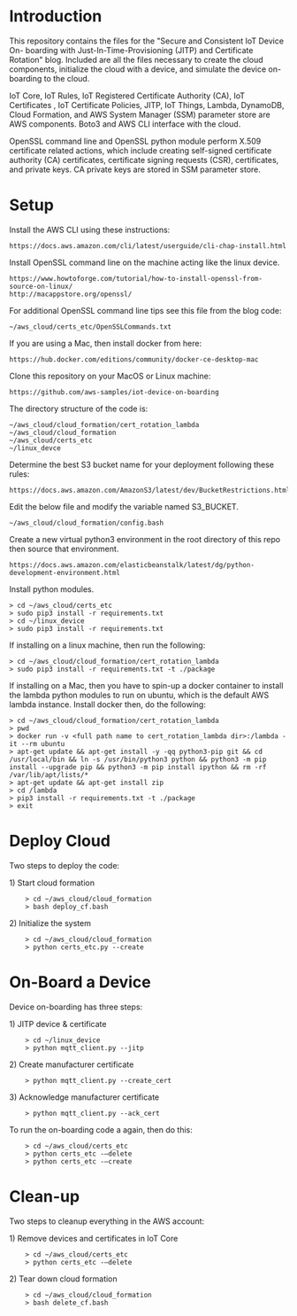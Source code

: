 <h1>Introduction</h1>
<p>This repository contains the files for the "Secure and Consistent IoT Device On-
boarding with Just-In-Time-Provisioning (JITP) and Certificate Rotation" blog. 
Included are all the files necessary to create the cloud components, initialize 
the cloud with a device, and simulate the device on-boarding to the cloud.</p>

<p>IoT Core, IoT Rules, IoT Registered Certificate Authority (CA), IoT Certificates
, IoT Certificate Policies, JITP, IoT Things, Lambda, DynamoDB, Cloud Formation,
 and AWS System Manager (SSM) parameter store are AWS components. Boto3 and AWS 
CLI interface with the cloud.</p>

<p>OpenSSL command line and OpenSSL python module perform X.509 certificate related
 actions, which include creating self-signed certificate authority (CA) 
certificates, certificate signing requests (CSR), certificates, and private keys. 
CA private keys are stored in SSM parameter store.</p>

<h1>Setup</h1>
<p>Install the AWS CLI using these instructions:</p>

```
https://docs.aws.amazon.com/cli/latest/userguide/cli-chap-install.html
```
<p>Install OpenSSL command line on the machine acting like the linux device.</p>

```
https://www.howtoforge.com/tutorial/how-to-install-openssl-from-source-on-linux/
http://macappstore.org/openssl/
```
<p>For additional OpenSSL command line tips see this file from the blog code:</p>

```
~/aws_cloud/certs_etc/OpenSSLCommands.txt
```

<p>If you are using a Mac, then install docker from here:</p>

```
https://hub.docker.com/editions/community/docker-ce-desktop-mac
```
<p>Clone this repository on your MacOS or Linux machine:</p>

```
https://github.com/aws-samples/iot-device-on-boarding
```

<p>The directory structure of the code is:</p>

```
~/aws_cloud/cloud_formation/cert_rotation_lambda
~/aws_cloud/cloud_formation
~/aws_cloud/certs_etc
~/linux_devce
```
<p>Determine the best S3 bucket name for your deployment following these rules:</p>

```
https://docs.aws.amazon.com/AmazonS3/latest/dev/BucketRestrictions.html#bucketnamingrules
```

<p>Edit the below file and modify the variable named S3_BUCKET.</p>

```
~/aws_cloud/cloud_formation/config.bash
```

<p>Create a new virtual python3 environment in the root directory of this repo then source 
that environment. </p>

```
https://docs.aws.amazon.com/elasticbeanstalk/latest/dg/python-development-environment.html
```
<p>Install python modules. </p>


```
> cd ~/aws_cloud/certs_etc
> sudo pip3 install -r requirements.txt
> cd ~/linux_device
> sudo pip3 install -r requirements.txt
```

<p>If installing on a linux machine, then run the following:</p>

```
> cd ~/aws_cloud/cloud_formation/cert_rotation_lambda
> sudo pip3 install -r requirements.txt -t ./package
```

<p>If installing on a Mac, then you have to spin-up a docker container to install the lambda python modules to run on ubuntu, which is the default AWS lambda instance. Install docker then, do the following:</p>

```
> cd ~/aws_cloud/cloud_formation/cert_rotation_lambda
> pwd
> docker run -v <full path name to cert_rotation_lambda dir>:/lambda -it --rm ubuntu
> apt-get update && apt-get install -y -qq python3-pip git && cd /usr/local/bin && ln -s /usr/bin/python3 python && python3 -m pip install --upgrade pip && python3 -m pip install ipython && rm -rf /var/lib/apt/lists/* 
> apt-get update && apt-get install zip 
> cd /lambda
> pip3 install -r requirements.txt -t ./package
> exit
```

<h1>Deploy Cloud</h1> 

<p>Two steps to deploy the code:</p>
<p>1) Start cloud formation</p>

```
    > cd ~/aws_cloud/cloud_formation
    > bash deploy_cf.bash
```
<p>2) Initialize the system</p>

```
    > cd ~/aws_cloud/cloud_formation
    > python certs_etc.py --create
```

<h1>On-Board a Device</h1> 
<p>Device on-boarding has three steps:</p>

<p>1) JITP device & certificate</p>

```
    > cd ~/linux_device
    > python mqtt_client.py --jitp
```
<p>2) Create manufacturer certificate</p>

```
    > python mqtt_client.py --create_cert
```
<p>3) Acknowledge manufacturer certificate</p>

```
    > python mqtt_client.py --ack_cert
```
<p>To run the on-boarding code a again, then do this:</p>

```
    > cd ~/aws_cloud/certs_etc
    > python certs_etc -—delete
    > python certs_etc -—create
```

<h1>Clean-up</h1> 
<p>Two steps to cleanup everything in the AWS account:</p>
<p>1) Remove devices and certificates in IoT Core</p>

```
    > cd ~/aws_cloud/certs_etc
    > python certs_etc -—delete
```
<p>2) Tear down cloud formation</p>

```
    > cd ~/aws_cloud/cloud_formation
    > bash delete_cf.bash
```
